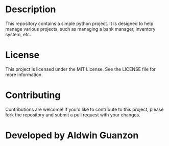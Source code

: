 # Description

This repository contains a simple python project. It is designed to help manage various projects, such as managing a bank manager, inventory system, etc.

# License

This project is licensed under the MIT License. See the LICENSE file for more information.

# Contributing

Contributions are welcome! If you'd like to contribute to this project, please fork the repository and submit a pull request with your changes.

# Developed by Aldwin Guanzon
